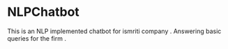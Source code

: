 # NLPChatbot
This is an NLP implemented chatbot for ismriti company . Answering basic queries for the firm . 
